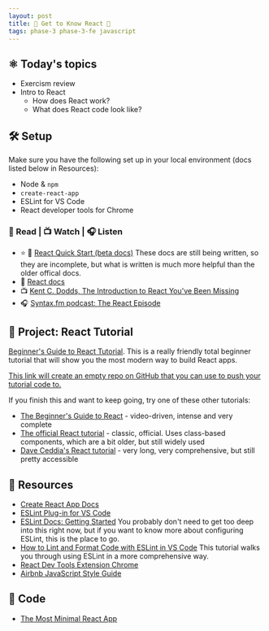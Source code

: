 ```yaml
---
layout: post
title: 🦊 Get to Know React 🦊
tags: phase-3 phase-3-fe javascript
---
```


## ⚛ Today's topics

- Exercism review
- Intro to React
    - How does React work?
    - What does React code look like?

## 🛠️ Setup

Make sure you have the following set up in your local environment (docs listed below in Resources):

- Node & `npm`
- `create-react-app`
- ESLint for VS Code
- React developer tools for Chrome

### 📖 Read | 📺 Watch | 🎧 Listen

- ⭐ 📖 [React Quick Start (beta docs)](https://beta.reactjs.org/learn) These docs are still being written, so they are incomplete, but what is written is much more helpful than the older offical docs.
- 📖 [React docs](https://reactjs.org/docs/getting-started.html)
- 📺 [Kent C. Dodds, The Introduction to React You've Been Missing](https://www.youtube.com/watch?v=SAIdyBFHfVU)
- 🎧 [Syntax.fm podcast: The React Episode](https://syntax.fm/show/066/the-react-episode)

## 🎯 Project: React Tutorial

[Beginner's Guide to React Tutorial](https://welearncode.com/beginners-guide-react-2020/). This is a really friendly total beginner tutorial that will show you the most modern way to build React apps.

[This link will create an empty repo on GitHub that you can use to push your tutorial code to.](https://classroom.github.com/a/YDIyNl-y)

If you finish this and want to keep going, try one of these other tutorials:

- [The Beginner's Guide to React](https://egghead.io/courses/the-beginner-s-guide-to-react) - video-driven, intense and very complete
- [The official React tutorial](https://reactjs.org/tutorial/tutorial.html) - classic, official. Uses class-based components, which are a bit older, but still widely used
- [Dave Ceddia's React tutorial](https://daveceddia.com/react-getting-started-tutorial/) - very long, very comprehensive, but still pretty accessible

## 🔖 Resources

- [Create React App Docs](https://create-react-app.dev/docs/getting-started)
- [ESLint Plug-in for VS Code](https://marketplace.visualstudio.com/items?itemName=dbaeumer.vscode-eslint)
- [ESLint Docs: Getting Started](https://eslint.org/docs/user-guide/getting-started) You probably don't need to get too deep into this right now, but if you want to know more about configuring ESLint, this is the place to go.
- [How to Lint and Format Code with ESLint in VS Code](https://www.digitalocean.com/community/tutorials/linting-and-formatting-with-eslint-in-vs-code) This tutorial walks you through using ESLint in a more comprehensive way.
- [React Dev Tools Extension Chrome](https://chrome.google.com/webstore/detail/react-developer-tools/fmkadmapgofadopljbjfkapdkoienihi?hl=en)
- [Airbnb JavaScript Style Guide](https://github.com/airbnb/javascript)

## 🦉 Code

- [The Most Minimal React App](https://github.com/Momentum-Team-13/example-first-react)
